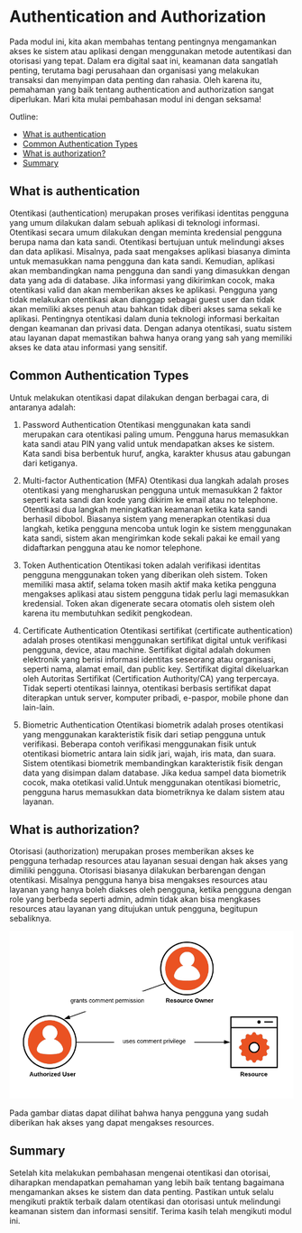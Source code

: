 # Authentication and Authorization <!-- omit in toc -->

Pada modul ini, kita akan membahas tentang pentingnya mengamankan akses ke sistem atau aplikasi dengan menggunakan metode autentikasi dan otorisasi yang tepat. Dalam era digital saat ini, keamanan data sangatlah penting, terutama bagi perusahaan dan organisasi yang melakukan transaksi dan menyimpan data penting dan rahasia. Oleh karena itu, pemahaman yang baik tentang authentication and authorization sangat diperlukan. Mari kita mulai pembahasan modul ini dengan seksama!

Outline:
- [What is authentication](#what-is-authentication)
- [Common Authentication Types](#common-authentication-types)
- [What is authorization?](#what-is-authorization)
- [Summary](#summary)

## What is authentication

Otentikasi (authentication) merupakan proses verifikasi identitas pengguna yang umum dilakukan dalam sebuah aplikasi di teknologi informasi. Otentikasi secara umum dilakukan dengan meminta kredensial pengguna berupa nama dan kata sandi. Otentikasi bertujuan untuk melindungi akses dan data aplikasi. Misalnya, pada saat mengakses aplikasi biasanya diminta untuk memasukkan nama pengguna dan kata sandi. Kemudian, aplikasi akan membandingkan nama pengguna dan sandi yang dimasukkan dengan data yang ada di database. Jika informasi yang dikirimkan cocok, maka otentikasi valid dan akan memberikan akses ke aplikasi. Pengguna yang tidak melakukan otentikasi akan dianggap sebagai guest user dan tidak akan memiliki akses penuh atau bahkan tidak diberi akses sama sekali ke aplikasi. Pentingnya otentikasi dalam dunia teknologi informasi berkaitan dengan keamanan dan privasi data. Dengan adanya otentikasi, suatu sistem atau layanan dapat memastikan bahwa hanya orang yang sah yang memiliki akses ke data atau informasi yang sensitif.

## Common Authentication Types

Untuk melakukan otentikasi dapat dilakukan dengan berbagai cara, di antaranya adalah:

1. Password Authentication
   Otentikasi menggunakan kata sandi merupakan cara otentikasi paling umum. Pengguna harus memasukkan kata sandi atau PIN yang valid untuk mendapatkan akses ke sistem. Kata sandi bisa berbentuk huruf, angka, karakter khusus atau gabungan dari ketiganya.
   
2. Multi-factor Authentication (MFA)
   Otentikasi dua langkah adalah proses otentikasi yang mengharuskan pengguna untuk memasukkan 2 faktor seperti kata sandi dan kode yang dikirim ke email atau no telephone. Otentikasi dua langkah meningkatkan keamanan ketika kata sandi berhasil dibobol. Biasanya sistem yang menerapkan otentikasi dua langkah, ketika pengguna mencoba untuk login ke sistem menggunakan kata sandi, sistem akan mengirimkan kode sekali pakai ke email yang didaftarkan pengguna atau ke nomor telephone.

3. Token Authentication
   Otentikasi token adalah verifikasi identitas pengguna menggunakan token yang diberikan oleh sistem. Token memiliki masa aktif, selama token masih aktif maka ketika pengguna mengakses aplikasi atau sistem pengguna tidak perlu lagi memasukkan kredensial. Token akan digenerate secara otomatis oleh sistem oleh karena itu membutuhkan sedikit pengkodean.

4. Certificate Authentication
   Otentikasi sertifikat (certificate authentication) adalah proses otentikasi menggunakan sertifikat digital untuk verifikasi pengguna, device, atau machine. Sertifikat digital adalah dokumen elektronik yang berisi informasi identitas seseorang atau organisasi, seperti nama, alamat email, dan public key. Sertifikat digital dikeluarkan oleh Autoritas Sertifikat (Certification Authority/CA) yang terpercaya.
   Tidak seperti otentikasi lainnya, otentikasi berbasis sertifikat dapat diterapkan untuk server, komputer pribadi, e-paspor, mobile phone dan lain-lain.
   
5. Biometric Authentication
   Otentikasi biometrik adalah proses otentikasi yang menggunakan karakteristik fisik dari setiap pengguna untuk verifikasi. Beberapa contoh verifikasi menggunakan fisik untuk otentikasi biometric antara lain sidik jari, wajah, iris mata, dan suara. Sistem otentikasi biometrik membandingkan karakteristik fisik dengan data yang disimpan dalam database. Jika kedua sampel data biometrik cocok, maka otetikasi valid.Untuk menggunakan otentikasi biometric, pengguna harus memasukkan data biometriknya ke dalam sistem atau layanan.

## What is authorization?

Otorisasi (authorization) merupakan proses memberikan akses ke pengguna terhadap resources atau layanan sesuai dengan hak akses yang dimiliki pengguna. Otorisasi biasanya dilakukan berbarengan dengan otentikasi. Misalnya pengguna hanya bisa mengakses resources atau layanan yang hanya boleh diakses oleh pengguna, ketika pengguna dengan role yang berbeda seperti admin, admin tidak akan bisa mengkases resources atau layanan yang ditujukan untuk pengguna, begitupun sebaliknya.

!["Authorization"](materi-bootcamp/../authorization-process-diagram.png)

Pada gambar diatas dapat dilihat bahwa hanya pengguna yang sudah diberikan hak akses yang dapat mengakses resources.

## Summary

Setelah kita melakukan pembahasan mengenai otentikasi dan otorisai, diharapkan mendapatkan pemahaman yang lebih baik tentang bagaimana mengamankan akses ke sistem dan data penting. Pastikan untuk selalu mengikuti praktik terbaik dalam otentikasi dan otorisasi untuk melindungi keamanan sistem dan informasi sensitif. Terima kasih telah mengikuti modul ini.
